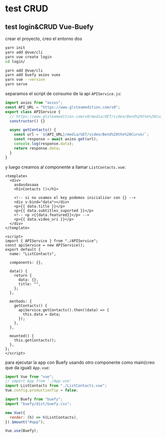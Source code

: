 # test CRUD

## test login&CRUD Vue-Buefy

crear el proyecto, creo el entorno dos

```bash
yarn init
yarn add @vue/cli
yarn vue create login
cd login/

yarn add @vue/cli
yarn add buefy axios vuex
yarn vue --version
yarn serve
```

separamos el script de consumo de la api `APIService.js`:

```js
import axios from "axios";
const API_URL = "https://www.glsteamedition.com/v0";
export class APIService {
  // https://www.glsteamedition.com/v0/media/GET/video/Bend%20the%20Curve/
  constructor() {}

  async getContacts() {
    const url = `${API_URL}/media/GET/video/Bend%20the%20Curve/`;
    const response = await axios.get(url);
    console.log(response.data);
    return response.data;
  }
}
```

y luego creamos al componente a llamar `ListContacts.vue`:

```vue
<template>
  <div>
    asdasdasaaa
    <h1>Contacts ()</h1>

    <!-- si no usamos el key podemos inicializar con {} -->
    <div v-bind="data"></div>
    <p>{{ data.title }}</p>
    <p>{{ data.subtitles_suported }}</p>
    <!-- <p >{{data.featured}}</p> -->
    <p>{{ data.video_uri }}</p>
  </div>
</template>

<script>
import { APIService } from "./APIService";
const apiService = new APIService();
export default {
  name: "ListContacts",

  components: {},

  data() {
    return {
      data: {},
      title: "",
    };
  },

  methods: {
    getContacts() {
      apiService.getContacts().then((data) => {
        this.data = data;
      });
    },
  },

  mounted() {
    this.getContacts();
  },
};
</script>

```

para ejecutar la app con Buefy usando otro componente como main(creo que da igual) `App.vue`:

```js
import Vue from "vue";
// import App from './App.vue'
import ListContacts from "./ListContacts.vue";
Vue.config.productionTip = false;

import Buefy from "buefy";
import "buefy/dist/buefy.css";

new Vue({
  render: (h) => h(ListContacts),
}).$mount("#app");

Vue.use(Buefy);
```